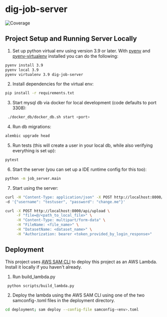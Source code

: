 # dig-job-server
![Coverage](https://img.shields.io/badge/coverage-54%25-brightgreen)

## Project Setup and Running Server Locally
1. Set up python virtual env using version 3.9 or later.  With [pyenv](https://github.com/pyenv/pyenv) and [pyenv-virtualenv](https://github.com/pyenv/pyenv-virtualenv) installed you can do the following:
```bash 
pyenv install 3.9
pyenv local 3.9
pyenv virtualenv 3.9 dig-job-server
```
2. Install dependencies for the virtual env:
```bash
pip install -r requirements.txt 
```
3. Start mysql db via docker for local development (code defaults to port 3308):
```bash
 ./docker_db/docker_db.sh start <port>
```
4. Run db migrations:
```bash
alembic upgrade head
```

5. Run tests (this will create a user in your local db, while also verifying everything is set up):
```bash
pytest
```

6. Start the server (you can set up a IDE runtime config for this too):
```bash
python -m job_server.main
```

7. Start using the server:
```bash
curl -H "Content-Type: application/json" -X POST http://localhost:8000/api/login \
-d '{"username": "testuser", "password": "change.me"}'
```
```bash
curl -X POST http://localhost:8000/api/upload \
     -F "file=@/<path_to_local_file>" \
     -H "Content-Type: multipart/form-data" \
     -H "FileName: <file_name>" \
     -H "DatasetName: <dataset_name>" \
     -H "Authorization: bearer <token_provided_by_login_response>"
```

## Deployment
This project uses [AWS SAM CLI](https://docs.aws.amazon.com/serverless-application-model/latest/developerguide/install-sam-cli.html) to deploy this project as an AWS Lambda. 
Install it locally if you haven't already.
1. Run build_lambda.py 
```bash
 python scripts/build_lambda.py
```
2. Deploy the lambda using the AWS SAM CLI using one of the two samconfig-<env>.toml files in the deployment directory.
```bash
cd deployment; sam deploy --config-file samconfig-<env>.toml 
```
